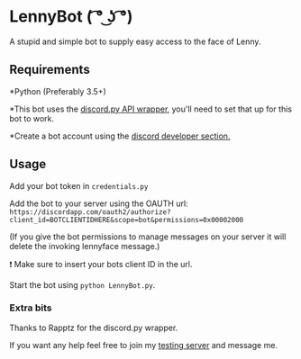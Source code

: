# LennyBot ( ͡° ͜ʖ ͡°)
A stupid and simple bot to supply easy access to the face of Lenny.

## Requirements
*Python (Preferably 3.5+)

*This bot uses the [discord.py API wrapper](https://github.com/Rapptz/discord.py), you'll need to set that up for this bot to work.

*Create a bot account using the [discord developer section.](https://discordapp.com/developers/applications/me)

## Usage
Add your bot token in `credentials.py`

Add the bot to your server using the OAUTH url:
`https://discordapp.com/oauth2/authorize?client_id=BOTCLIENTIDHERE&scope=bot&permissions=0x00002000`

(If you give the bot permissions to manage messages on your server it will delete the invoking lennyface message.)

:exclamation: Make sure to insert your bots client ID in the url.

Start the bot using `python LennyBot.py`.

### Extra bits
Thanks to Rapptz for the discord.py wrapper.

If you want any help feel free to join my [testing server](https://discord.gg/0n4QSS0mmQNtD5Ve) and message me.